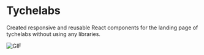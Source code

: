 # Tychelabs

Created responsive and reusable React components for the landing page of tychelabs without using any libraries.

![GIF](./tychelabs.gif)
